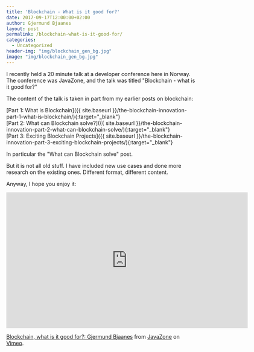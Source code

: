 ```yaml
---
title: 'Blockchain - What is it good for?'
date: 2017-09-17T12:00:00+02:00
author: Gjermund Bjaanes
layout: post
permalink: /blockchain-what-is-it-good-for/
categories:
  - Uncategorized
header-img: "img/blockchain_gen_bg.jpg"
image: "img/blockchain_gen_bg.jpg"
---
```


I recently held a 20 minute talk at a developer conference here in Norway. The conference was JavaZone, and the talk was titled "Blockchain - what is it good for?"

<!--more-->

The content of the talk is taken in part from my earlier posts on blockchain:

[Part 1: What is Blockchain]({{ site.baseurl }}/the-blockchain-innovation-part-1-what-is-blockchain/){:target="_blank"}  
[Part 2: What can Blockchain solve?]({{ site.baseurl }}/the-blockchain-innovation-part-2-what-can-blockchain-solve/){:target="_blank"}  
[Part 3: Exciting Blockchain Projects]({{ site.baseurl }}/the-blockchain-innovation-part-3-exciting-blockchain-projects/){:target="_blank"}

In particular the "What can Blockchain solve" post.

But it is not all old stuff. I have included new use cases and done more research on the existing ones. Different format, different content.

Anyway, I hope you enjoy it:

<iframe src="https://player.vimeo.com/video/233648689" width="640" height="360" frameborder="0" webkitallowfullscreen mozallowfullscreen allowfullscreen></iframe>
<p><a href="https://vimeo.com/233648689">Blockchain, what is it good for?: Gjermund Bjaanes</a> from <a href="https://vimeo.com/javazone">JavaZone</a> on <a href="https://vimeo.com">Vimeo</a>.</p>